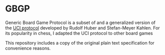 # GBGP

Generic Board Game Protocol is a subset of and a generalized version of the
[UCI protocol](https://backscattering.de/chess/uci/) developed by Rudolf Huber and Stefan-Meyer Kahlen. For its
popularity in chess, I adapted the UCI protocol to other board games

This repository includes a copy of the original plain text specification for convenience reasons.
